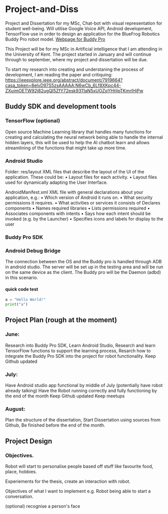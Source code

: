 # Project-and-Diss
Project and Dissertation for my MSc, Chat-bot with visual representation for student well-being. Will utilise Google Voice API, Android development, TensorFlow use in order to design an application for the BlueFrog Robotics Buddy Pro robot model. 
[Webpage for Buddy Pro](https://www.bluefrogrobotics.com/robot/)

This Project will be for my MSc in Artificial intelligence that I am attending in the University of Kent. The project started in January and will continue through to september, where my project and dissertation will be due.

To start my research into creating and understaning the process of development, I am reading the paper and critiquing: https://ieeexplore.ieee.org/abstract/document/7919664?casa_token=8elvD97S5zsAAAAA:N6wCb_6Lf8XKpc44-ZXuimOETW92j82ugQI5ZfY72esk9311aN5xUOZqYHtjIpTKmrIHiPw

## Buddy SDK and development tools

### TensorFlow (optional)

Open source Machine Learning library that handles many functions for creating and calculating the neural network being able to handle the internal hidden layers, this will be used to help the AI chatbot learn and allows streamlining of the functions that might take up more time.

### Android Studio

Folder: res/layout
XML files that describe the
layout of the UI of the
application.
These could be:
• Layout files for each activity.
• Layout files used for
dynamically adapting the
User Interface.


AndroidManifest.xml
XML file with general
declarations about your
application, e.g.:
• Which version of Android it
runs on.
• What security permissions
it requires.
• What activities or services it
consists of
Declares components
• Names required libraries
• Lists permissions required
• Associates components with intents
• Says how each intent should be invoked (e.g. by
the Launcher)
• Specifies icons and labels for display to the user




### Buddy Pro SDK



### Android Debug Bridge

The connection between the OS and the Buddy pro is handled through ADB in android studio. The server will be set up in the testing area and will be run on the same device as the client. The Buddy pro will be the Daemon (adbd) in this scenario.

#### quick code test

```Python
a = "Hello World!"
print("a")
```


## Project Plan (rough at the moment)

### June:
Research into Buddy Pro SDK,
Learn Android Studio,
Research and learn TensorFlow functions to support the learning process,
Resarch how to integrate the Buddy Pro SDK into the project for robot functionality.
Keep Github updated

### July:
Have Android studio app functional by middle of July (potentially have robot already talking)
Have the Robot running correctly and fully functioning by the end of the month
Keep Github updated
Keep meetups

### August:
Plan the structure of the dissertation,
Start Dissertation using sources from Github,
Be finished before the end of the month.



## Project Design

### Objectives.
Robot will start to personalise people based off stuff like favourite food, place, hobbies.

Experiements for the thesis, create an interaction with robot.

Objectives of what I want to implement
e.g.
Robot being able to start a conversation.

(optional) recognise a person's face
